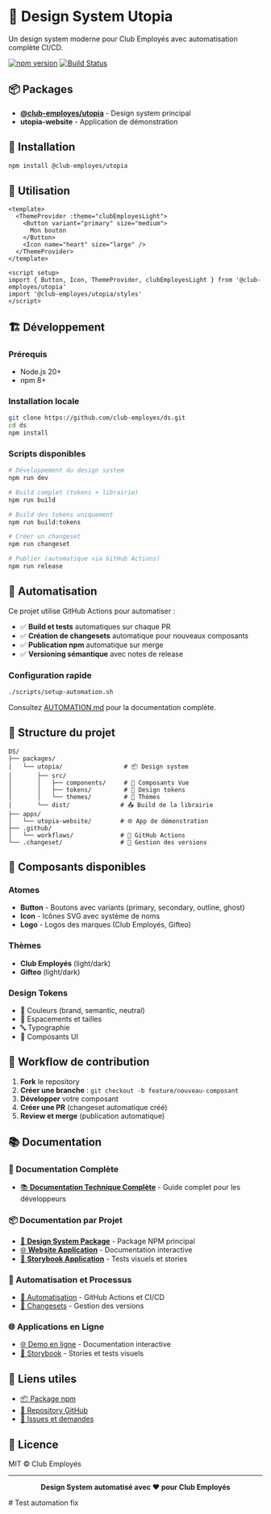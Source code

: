 # 🎨 Design System Utopia

Un design system moderne pour Club Employés avec automatisation complète CI/CD.

[![npm version](https://badge.fury.io/js/@club-employes%2Futopia.svg)](https://badge.fury.io/js/@club-employes%2Futopia)
[![Build Status](https://github.com/club-employes/ds/workflows/CI%20Design%20System/badge.svg)](https://github.com/club-employes/ds/actions)

## 📦 Packages

- **[@club-employes/utopia](https://npmjs.com/package/@club-employes/utopia)** - Design system principal
- **utopia-website** - Application de démonstration

## 🚀 Installation

```bash
npm install @club-employes/utopia
```

## 🎯 Utilisation

```vue
<template>
  <ThemeProvider :theme="clubEmployesLight">
    <Button variant="primary" size="medium">
      Mon bouton
    </Button>
    <Icon name="heart" size="large" />
  </ThemeProvider>
</template>

<script setup>
import { Button, Icon, ThemeProvider, clubEmployesLight } from '@club-employes/utopia'
import '@club-employes/utopia/styles'
</script>
```

## 🏗️ Développement

### Prérequis
- Node.js 20+
- npm 8+

### Installation locale
```bash
git clone https://github.com/club-employes/ds.git
cd ds
npm install
```

### Scripts disponibles

```bash
# Développement du design system
npm run dev

# Build complet (tokens + librairie)
npm run build

# Build des tokens uniquement
npm run build:tokens

# Créer un changeset
npm run changeset

# Publier (automatique via GitHub Actions)
npm run release
```

## 🤖 Automatisation

Ce projet utilise GitHub Actions pour automatiser :

- ✅ **Build et tests** automatiques sur chaque PR
- ✅ **Création de changesets** automatique pour nouveaux composants
- ✅ **Publication npm** automatique sur merge
- ✅ **Versioning sémantique** avec notes de release

### Configuration rapide

```bash
./scripts/setup-automation.sh
```

Consultez [AUTOMATION.md](.github/AUTOMATION.md) pour la documentation complète.

## 📁 Structure du projet

```
DS/
├── packages/
│   └── utopia/                 # 📦 Design system
│       ├── src/
│       │   ├── components/     # 🧩 Composants Vue
│       │   ├── tokens/         # 🎨 Design tokens
│       │   └── themes/         # 🌈 Thèmes
│       └── dist/              # 📤 Build de la librairie
├── apps/
│   └── utopia-website/        # 🌐 App de démonstration
├── .github/
│   └── workflows/             # 🤖 GitHub Actions
└── .changeset/                # 📝 Gestion des versions
```

## 🎨 Composants disponibles

### Atomes
- **Button** - Boutons avec variants (primary, secondary, outline, ghost)
- **Icon** - Icônes SVG avec système de noms
- **Logo** - Logos des marques (Club Employés, Gifteo)

### Thèmes
- **Club Employés** (light/dark)
- **Gifteo** (light/dark)

### Design Tokens
- 🎨 Couleurs (brand, semantic, neutral)
- 📏 Espacements et tailles
- 🔤 Typographie
- 🎯 Composants UI

## 🔄 Workflow de contribution

1. **Fork** le repository
2. **Créer une branche** : `git checkout -b feature/nouveau-composant`
3. **Développer** votre composant
4. **Créer une PR** (changeset automatique créé)
5. **Review et merge** (publication automatique)

## 📚 Documentation

### 📖 Documentation Complète
- [📚 **Documentation Technique Complète**](docs/README.md) - Guide complet pour les développeurs

### 📦 Documentation par Projet
- [🎨 **Design System Package**](packages/utopia/README.md) - Package NPM principal
- [🌐 **Website Application**](apps/utopia-website/README.md) - Documentation interactive
- [📖 **Storybook Application**](apps/storybook/README.md) - Tests visuels et stories

### 🤖 Automatisation et Processus
- [🤖 Automatisation](.github/AUTOMATION.md) - GitHub Actions et CI/CD
- [📝 Changesets](.changeset/README.md) - Gestion des versions

### 🌐 Applications en Ligne
- [🌐 Demo en ligne](https://ds-utopia.vercel.app/) - Documentation interactive
- [📖 Storybook](https://main--673cf2b1e9d0b7c5f2b7b7e7.chromatic.com/) - Stories et tests visuels

## 🔗 Liens utiles

- [📦 Package npm](https://npmjs.com/package/@club-employes/utopia)
- [🐙 Repository GitHub](https://github.com/club-employes/ds)
- [🎯 Issues et demandes](https://github.com/club-employes/ds/issues)

## 📄 Licence

MIT © Club Employés

---

<p align="center">
  <strong>Design System automatisé avec ❤️ pour Club Employés</strong>
</p># Test automation fix
